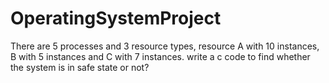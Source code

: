 # OperatingSystemProject
There are 5 processes and 3 resource types, resource A with 10 instances, B with 5 instances and C with 7 instances. write a c code to find whether the system is in safe state or not?

